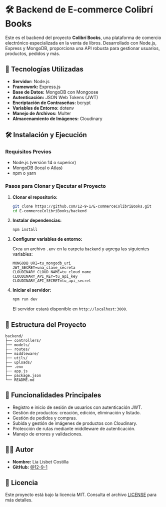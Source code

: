# 🛠️ Backend de E-commerce Colibrí Books

Este es el backend del proyecto **Colibrí Books**, una plataforma de comercio electrónico especializada en la venta de libros. Desarrollado con Node.js, Express y MongoDB, proporciona una API robusta para gestionar usuarios, productos, pedidos y más.

## 🚀 Tecnologías Utilizadas

* **Servidor:** Node.js
* **Framework:** Express.js
* **Base de Datos:** MongoDB con Mongoose
* **Autenticación:** JSON Web Tokens (JWT)
* **Encriptación de Contraseñas:** bcrypt
* **Variables de Entorno:** dotenv
* **Manejo de Archivos:** Multer
* **Almacenamiento de Imágenes:** Cloudinary

## 🛠️ Instalación y Ejecución

### Requisitos Previos

* Node.js (versión 14 o superior)
* MongoDB (local o Atlas)
* npm o yarn

### Pasos para Clonar y Ejecutar el Proyecto

1. **Clonar el repositorio:**

   ```bash
   git clone https://github.com/12-9-1/E-commerceColibriBooks.git
   cd E-commerceColibriBooks/backend
   ```

2. **Instalar dependencias:**

   ```bash
   npm install
   ```

3. **Configurar variables de entorno:**

   Crea un archivo `.env` en la carpeta `backend` y agrega las siguientes variables:

   ```env
   MONGODB_URI=tu_mongodb_uri
   JWT_SECRET=una_clave_secreta
   CLOUDINARY_CLOUD_NAME=tu_cloud_name
   CLOUDINARY_API_KEY=tu_api_key
   CLOUDINARY_API_SECRET=tu_api_secret
   ```

4. **Iniciar el servidor:**

   ```bash
   npm run dev
   ```

   El servidor estará disponible en `http://localhost:3000`.

## 📂 Estructura del Proyecto

```
backend/
├── controllers/
├── models/
├── routes/
├── middleware/
├── utils/
├── uploads/
├── .env
├── app.js
├── package.json
└── README.md
```

## 🔐 Funcionalidades Principales

* Registro e inicio de sesión de usuarios con autenticación JWT.
* Gestión de productos: creación, edición, eliminación y listado.
* Gestión de pedidos y compras.
* Subida y gestión de imágenes de productos con Cloudinary.
* Protección de rutas mediante middleware de autenticación.
* Manejo de errores y validaciones.

## 👩‍💻 Autor

* **Nombre:** Lia Lisbet Costilla
* **GitHub:** [@12-9-1](https://github.com/12-9-1)

## 📄 Licencia

Este proyecto está bajo la licencia MIT. Consulta el archivo [LICENSE](../LICENSE) para más detalles.
